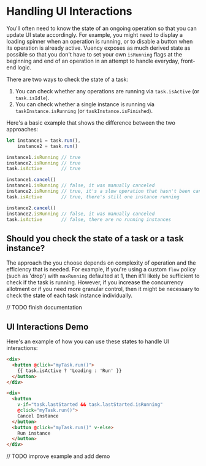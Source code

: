 # Handling UI Interactions

You'll often need to know the state of an ongoing operation so that you can update UI state accordingly. For example, you might need to display a loading spinner when an operation is running, or to disable a button when its operation is already active. Vuency exposes as much derived state as possible so that you don't have to set your own `isRunning` flags at the beginning and end of an operation in an attempt to handle everyday, front-end logic.

There are two ways to check the state of a task:

1. You can check whether any operations are running via `task.isActive` (or `task.isIdle`).
2. You can check whether a single instance is running via `taskInstance.isRunning` (or `taskInstance.isFinished`).

Here's a basic example that shows the difference between the two approaches:

```js
let instance1 = task.run(),
    instance2 = task.run()

instance1.isRunning // true
instance2.isRunning // true
task.isActive       // true

instance1.cancel()  
instance1.isRunning // false, it was manually canceled
instance2.isRunning // true, it's a slow operation that hasn't been canceled
task.isActive       // true, there's still one instance running

instance2.cancel()
instance2.isRunning // false, it was manually canceled
task.isActive       // false, there are no running instances
```

## Should you check the state of a task or a task instance?

The approach the you choose depends on complexity of operation and the efficiency that is needed. For example, if you're using a custom `flow` policy (such as 'drop') with `maxRunning` defaulted at 1, then it'll likely be sufficient to check if the task is running. However, if you increase the concurrency allotment or if you need more granular control, then it might be necessary to check the state of each task instance individually.

// TODO finish documentation

## UI Interactions Demo

Here's an example of how you can use these states to handle UI interactions:

```html
<div>
  <button @click="myTask.run()">
    {{ task.isActive ? 'Loading : 'Run' }}
  </button>  
</div>

<div>
  <button
    v-if="task.lastStarted && task.lastStarted.isRunning"
    @click="myTask.run()">
    Cancel Instance  
  </button>
  <button @click="myTask.run()" v-else>
    Run instance
  </button>
</div>
```

// TODO improve example and add demo
